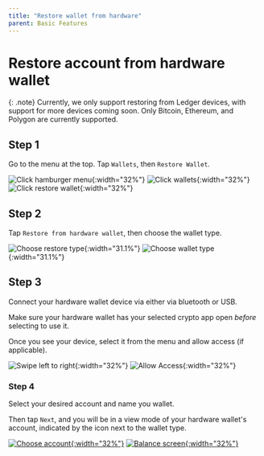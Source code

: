 ```yaml
---
title: "Restore wallet from hardware"
parent: Basic Features
---
```


# Restore account from hardware wallet

{: .note}
Currently, we only support restoring from Ledger devices, with support for more devices coming soon.
Only Bitcoin, Ethereum, and Polygon are currently supported.

## Step 1

Go to the menu at the top. Tap `Wallets`, then `Restore Wallet`.

![Click hamburger menu](restore-1.png){:width="32%"}
![Click wallets](restore-2.png){:width="32%"}
![Click restore wallet](restore-3.png){:width="32%"}

## Step 2
Tap `Restore from hardware wallet`, then choose the wallet type.

![Choose restore type](restore-4.png){:width="31.1%"}
![Choose wallet type](restore-5.png){:width="31.1%"}

## Step 3

Connect your hardware wallet device via either via bluetooth or USB.

Make sure your hardware wallet has your selected crypto app open *before* selecting to use it.

Once you see your device, select it from the menu and allow access (if applicable).

![Swipe left to right](restore-6.png){:width="32%"}
![Allow Access](restore-7.png){:width="32%"}

### Step 4

Select your desired account and name you wallet.

Then tap `Next`, and you will be in a view mode of your hardware wallet's account, indicated by the icon next to the wallet type.

[![Choose account](restore-8.png){:width="32%"}](/images/restore-6.jpg)
[![Balance screen](restore-9.png){:width="32%"}](/images/restore-7.jpg)
